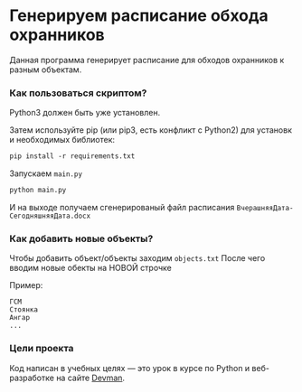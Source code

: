 # Генерируем расписание обхода охранников

Данная программа генерирует расписание для обходов охранников к разным объектам.

### Как пользоваться скриптом?

Python3 должен быть уже установлен.

Затем используйте pip (или pip3, есть конфликт с Python2) для установки необходимых библиотек:
```bash
pip install -r requirements.txt
```

Запускаем ```main.py```
```bash
python main.py
```

И на выходе получаем сгенерированый файл расписания ```ВчерашняяДата-СегодняшняяДата.docx```

### Как добавить новые объекты?

Чтобы добавить объект/объекты заходим ```objects.txt```
После чего вводим новые обекты на НОВОЙ строчке

Пример:
```text
ГСМ
Стоянка
Ангар
...
```
### Цели проекта

Код написан в учебных целях — это урок в курсе по Python и веб-разработке на сайте [Devman](https://dvmn.org).